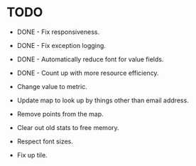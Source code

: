 # TODO

+ DONE - Fix responsiveness.
+ DONE - Fix exception logging.
+ DONE - Automatically reduce font for value fields.
+ DONE - Count up with more resource efficiency.


+ Change value to metric.
+ Update map to look up by things other than email address.
+ Remove points from the map.
+ Clear out old stats to free memory.
+ Respect font sizes.
+ Fix up tile.
